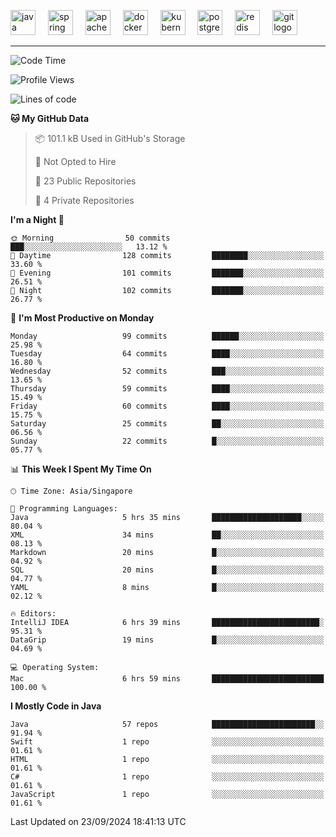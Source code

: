 <p align="left">
  <img src="https://cdn.jsdelivr.net/gh/devicons/devicon/icons/java/java-original.svg" height="40" alt="java logo"  />
  <img width="12" />
  <img src="https://cdn.jsdelivr.net/gh/devicons/devicon/icons/spring/spring-original.svg" height="40" alt="spring logo"  />
  <img width="12" />
  <img src="https://cdn.jsdelivr.net/gh/devicons/devicon/icons/apachekafka/apachekafka-original.svg" height="40" alt="apachekafka logo"  />
  <img width="12" />
  <img src="https://cdn.jsdelivr.net/gh/devicons/devicon/icons/docker/docker-original.svg" height="40" alt="docker logo"  />
  <img width="12" />
  <img src="https://cdn.jsdelivr.net/gh/devicons/devicon/icons/kubernetes/kubernetes-plain.svg" height="40" alt="kubernetes logo"  />
  <img width="12" />
  <img src="https://cdn.jsdelivr.net/gh/devicons/devicon/icons/postgresql/postgresql-original.svg" height="40" alt="postgresql logo"  />
  <img width="12" />
  <img src="https://cdn.jsdelivr.net/gh/devicons/devicon/icons/redis/redis-original.svg" height="40" alt="redis logo"  />
  <img width="12" />
  <img src="https://cdn.jsdelivr.net/gh/devicons/devicon/icons/git/git-original.svg" height="40" alt="git logo"  />
</p>


<!--<img src="https://media.giphy.com/media/LnQjpWaON8nhr21vNW/giphy.gif" width="60"> <em><b>I love connecting with different people</b> so if you want to say <b>hi, I'll be happy to meet you more!</b> 😊 </em> -->

---
<!--START_SECTION:waka-->
![Code Time](http://img.shields.io/badge/Code%20Time-2%2C066%20hrs%2052%20mins-blue)

![Profile Views](http://img.shields.io/badge/Profile%20Views-1-blue)

![Lines of code](https://img.shields.io/badge/From%20Hello%20World%20I%27ve%20Written-107.7%20thousand%20lines%20of%20code-blue)

**🐱 My GitHub Data** 

> 📦 101.1 kB Used in GitHub's Storage 
 > 
> 🚫 Not Opted to Hire
 > 
> 📜 23 Public Repositories 
 > 
> 🔑 4 Private Repositories 
 > 
**I'm a Night 🦉** 

```text
🌞 Morning                50 commits          ███░░░░░░░░░░░░░░░░░░░░░░   13.12 % 
🌆 Daytime                128 commits         ████████░░░░░░░░░░░░░░░░░   33.60 % 
🌃 Evening                101 commits         ███████░░░░░░░░░░░░░░░░░░   26.51 % 
🌙 Night                  102 commits         ███████░░░░░░░░░░░░░░░░░░   26.77 % 
```
📅 **I'm Most Productive on Monday** 

```text
Monday                   99 commits          ██████░░░░░░░░░░░░░░░░░░░   25.98 % 
Tuesday                  64 commits          ████░░░░░░░░░░░░░░░░░░░░░   16.80 % 
Wednesday                52 commits          ███░░░░░░░░░░░░░░░░░░░░░░   13.65 % 
Thursday                 59 commits          ████░░░░░░░░░░░░░░░░░░░░░   15.49 % 
Friday                   60 commits          ████░░░░░░░░░░░░░░░░░░░░░   15.75 % 
Saturday                 25 commits          ██░░░░░░░░░░░░░░░░░░░░░░░   06.56 % 
Sunday                   22 commits          █░░░░░░░░░░░░░░░░░░░░░░░░   05.77 % 
```


📊 **This Week I Spent My Time On** 

```text
🕑︎ Time Zone: Asia/Singapore

💬 Programming Languages: 
Java                     5 hrs 35 mins       ████████████████████░░░░░   80.04 % 
XML                      34 mins             ██░░░░░░░░░░░░░░░░░░░░░░░   08.13 % 
Markdown                 20 mins             █░░░░░░░░░░░░░░░░░░░░░░░░   04.92 % 
SQL                      20 mins             █░░░░░░░░░░░░░░░░░░░░░░░░   04.77 % 
YAML                     8 mins              █░░░░░░░░░░░░░░░░░░░░░░░░   02.12 % 

🔥 Editors: 
IntelliJ IDEA            6 hrs 39 mins       ████████████████████████░   95.31 % 
DataGrip                 19 mins             █░░░░░░░░░░░░░░░░░░░░░░░░   04.69 % 

💻 Operating System: 
Mac                      6 hrs 59 mins       █████████████████████████   100.00 % 
```

**I Mostly Code in Java** 

```text
Java                     57 repos            ███████████████████████░░   91.94 % 
Swift                    1 repo              ░░░░░░░░░░░░░░░░░░░░░░░░░   01.61 % 
HTML                     1 repo              ░░░░░░░░░░░░░░░░░░░░░░░░░   01.61 % 
C#                       1 repo              ░░░░░░░░░░░░░░░░░░░░░░░░░   01.61 % 
JavaScript               1 repo              ░░░░░░░░░░░░░░░░░░░░░░░░░   01.61 % 
```




 Last Updated on 23/09/2024 18:41:13 UTC
<!--END_SECTION:waka-->


<!--
**SimakovIgor/SimakovIgor** is a ✨ _special_ ✨ repository because its `README.md` (this file) appears on your GitHub profile.

Here are some ideas to get you started:

- 🔭 I’m currently working on ...
- 🌱 I’m currently learning ...
- 👯 I’m looking to collaborate on ...
- 🤔 I’m looking for help with ...
- 💬 Ask me about ...
- 📫 How to reach me: ...
- 😄 Pronouns: ...
- ⚡ Fun fact: ...
-->

